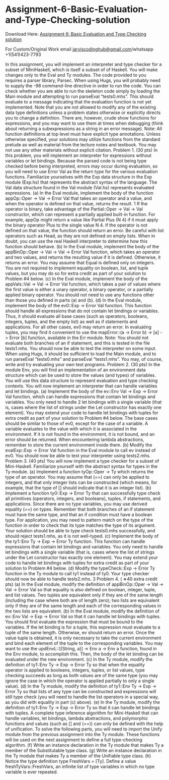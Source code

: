 # Assignment-6-Basic-Evaluation-and-Type-Checking-solution

Download Here: [Assignment 6: Basic Evaluation and Type Checking solution](https://jarviscodinghub.com/assignment/assignment-6-basic-evaluation-and-type-checking-solution/)

For Custom/Original Work email jarviscodinghub@gmail.com/whatsapp +1(541)423-7793

In this assignment, you will implement an interpreter and type checker for a subset of MiniHaskell, which is itself a subset of of Haskell. You will make changes only to the Eval and
Ty modules.
The code provided to you requires a parser library, Parsec. When using Hugs, you will
probably need to supply the -98 command-line directive in order to run the code. You can
check whether you are able to run the skeleton code simply by loading the Main module and
attempting to run parseEval “tests0.mhs”. This should evaluate to a message indicating
that the evaluation function is not yet implemented.
Note that you are not allowed to modify any of the existing data type definitions unless a
problem states otherwise or explicitly directs you to change a definition. There are, however,
crude show functions for expressions, and you may want to use them at times when debugging
(think about returning a subexpressions as a string in an error message).
Note: All function definitions at top level must have explicit type annotations. Unless
otherwise specified, your solutions may utilize functions from the standard prelude as well as
material from the lecture notes and textbook. You may not use any other materials without
explicit citation.
Problem 1. (30 pts)
In this problem, you will implement an interpreter for expressions without variables or let
bindings. Because the parsed code is not being type checked before being interpreted, errors
may occur during evaluation, so you will need to use Error Val as the return type for the
various evaluation functions. Familiarize yourselves with the Exp data structure in the Exp
module (Exp.hs) that represents the abstract syntax of the language. The Val data structure
found in the Val module (Val.hs) represents evaluated expressions.
(a) In the Eval module, implement the body of the function appOp::Oper -> Val ->
Error Val that takes an operator and a value, and when the operator is defined on
that value, returns the result.
1
If the operator is binary, take advantage of the Partial::Oper -> Val -> Val constructor, which can represent a partially applied built-in function. For example, appOp
might return a value like Partial Plus (N 4) if it must apply the binary operator
Plus to the single value N 4.
If the operator is not defined on that value, the function should return an error. Be
careful with list operators such as Head, as they are not defined on empty lists. When
in doubt, you can use the real Haskell interpreter to determine how this function should
behave.
(b) In the Eval module, implement the body of the appBinOp::Oper -> Val -> Val ->
Error Val function, which takes an operator and two values, and returns the resulting
value if it is defined. Otherwise, it returns an error.
You may assume that Equal is defined only on integers. You are not required to
implement equality on boolean, list, and tuple values, but you may do so for extra
credit as part of your solution to Problem #4 below.
(c) In the Eval module, implement the body of the appVals::Val -> Val -> Error Val
function, which takes a pair of values where the first value is either a unary operator,
a binary operator, or a partially applied binary operator. You should not need to use
any functions other than those you defined in parts (a) and (b).
(d) In the Eval module, implement the body of the ev0::Exp -> Error Val function.
This function should handle all expressions that do not contain let bindings or variables. Thus, it should evaluate all base cases (such as operators, booleans, integers,
tuples, and the empty list) as well as if statements and applications. For all other
cases, ev0 may return an error. In evaluating tuples, you may find it convenient to use
the mapError::(a -> Error b) -> [a] -> Error [b] function, available in the Err
module.
Note: You should not evaluate both branches of an if statement, and this is tested in
the file tests1.mhs.
You should now be able to test the interpreter on some input. When using Hugs, it should
be sufficient to load the Main module, and to run parseEval “tests0.mhs” and parseEval
“tests1.mhs”. You may, of course, write and try evaluating your own test programs.
Problem 2. (30 pts)
In the module Env, you will find an implementation of an environment data structure which
can be used to store the values (and types) of variables. You will use this data structure
to represent evaluation and type checking contexts. You will now implement an interpreter
that can handle variables and let bindings.
(a) Implement the body of the ev::Env Val -> Exp -> Error Val function, which can
handle expressions that contain let bindings and variables. You only need to handle
2
let bindings with a single variable (that is, cases where the list of strings under the
Let constructor has exactly one element). You may extend your code to handle let
bindings with tuples for extra credit as part of your solution to Problem #4 below.
The base cases should be similar to those of ev0, except for the case of a variable. A
variable evaluates to the value with which it is associated in the environment. If it is
not found in the environment, it is not bound, and an error should be returned. When
encountering lambda abstractions, remember to store the current environment inside
them.
(b) Modify the evalExp::Exp -> Error Val function in the Eval module to call ev instead of ev0.
You should now be able to test your interpreter using tests2.mhs.
Problem 3. (40 pts)
You will now implement a type checker for a subset of Mini-Haskell. Familiarize yourself
with the abstract syntax for types in the Ty module.
(a) Implement a function tyOp::Oper -> Ty which returns the type of an operator. You
may assume that (==) can only be applied to integers, and that only integer lists can
be constructed (which means, for example, that the type of [] should indicate that it
is an integer list).
(b) Implement a function ty0::Exp -> Error Ty that can successfully type check all primitives (operators, integers, and booleans), tuples, if statements, and applications.
Since there are no type variables, you may use derived equality (==) on types. Remember that both branches of an if statement must have the same type, and that
an if condition must have a boolean type. For application, you may need to pattern
match on the type of the function in order to check that its type matches the type of
its argument.
Your solution should be able to type check tests0.mhs successfully, and should reject
tests1.mhs, as it is not well-typed.
(c) Implement the body of the ty1::Env Ty -> Exp -> Error Ty function. This function
can handle expressions that contain let bindings and variables. You only need to
handle let bindings with a single variable (that is, cases where the list of strings under
the Let constructor has exactly one element). You may extend your code to handle let
bindings with tuples for extra credit as part of your solution to Problem #4 below.
(d) Modify the typeCheck::Exp -> Error Ty function in the Ty module to call ty1 instead of ty0.
Your type checker should now be able to handle tests2.mhs.
3
Problem 4. (
∗40 extra credit pts)
(a) In the Eval module, modify the definition of appBinOp::Oper -> Val -> Val ->
Error Val so that equality is also defined on boolean, integer, tuple, and list values. Two tuples are equivalent only if they are of the same length (including the case
where both are of length zero); two lists are equivalent only if they are of the same
length and each of the corresponding values in the two lists are equivalent.
(b) In the Eval module, modify the definition of ev::Env Val -> Exp -> Error Val so
that it can handle let bindings with tuples. You should first evaluate the expression
that must be bound to the variables. If the let binding is for a tuple, this expression
must evaluate to a tuple of the same length. Otherwise, ev should return an error.
Once the value tuple is obtained, it is only necessary to take the current environment
and bind each element of the tuple to the corresponding variables. You may want
to use the updEnvL::[(String, a)] -> Env a -> Env a function, found in the Env
module, to accomplish this. Then, the body of the let binding can be evaluated under
the new environment.
(c) In the Ty module, modify the definition of ty1::Env Ty -> Exp -> Error Ty so that
when the equality operator is applied to booleans, integers, tuples, or list values, type
checking succeeds as long as both values are of the same type (you may ignore the case
in which the operator is applied partially to only a single value).
(d) In the Ty module, modify the definition of ty1::Env Ty -> Exp -> Error Ty so that
lists of any type can be constructed and expressions will still type check (you will need
to handle the list operators in a special way, as you did with equality in part (c) above).
(e) In the Ty module, modify the definition of ty1::Env Ty -> Exp -> Error Ty so that
it can handle let bindings with tuples.
A complete type inference algorithm for Mini-Haskell that can handle variables, let bindings,
lambda abstractions, and polymorphic functions and values (such as [] and (==)) can only
be defined with the help of unification. To solve the following parts, you will need to import
the Unify module from the previous assignment into the Ty module. These functions will be
used on the next assignment to define a full type-checking algorithm.
(f) Write an instance declaration in the Ty module that makes Ty a member of the
Substitutable type class.
(g) Write an instance declaration in the Ty module that makes Ty a member of the
Unifiable type class.
(h) Notice the type definition type FreshVars = [Ty]. Define a value freshTyVars::FreshVars,
an infinite list of type variables in which no type variable is ever repeated.
